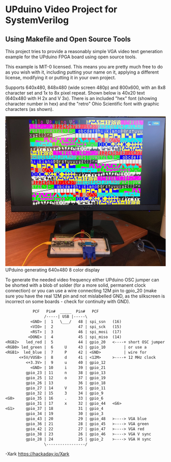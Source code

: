 # UPduino Video Project for SystemVerilog

## Using Makefile and Open Source Tools

This project tries to provide a reasonably simple VGA video text generation
example for the UPduino FPGA board using open source tools.

This example is MIT-0 licensed.  This means you are pretty much free to do as
you wish with it, including putting your name on it, applying a different
license, modifying it or putting it in your own project.

Supports 640x480, 848x480 (wide screen 480p) and 800x600, with an 8x8 character
set and 1x to 8x pixel repeat.  Shown below is 40x20 text (640x480 with H 2x and
V 3x).  There is an included "hex" font (showing character number in hex) and
the "retro" Ohio Scientific font with graphic characters (as shown).

![UPduino generating 640x480 8 color display](pics/upduino_video_breadboard.jpg
"Picture of VGA monitor showing character set")
<br>UPduino generating 640x480 8 color display

To generate the needed video frequency either UPduino OSC jumper can be shorted
with a blob of solder (for a more solid, permanent clock connection) or you can
use a wire connecting 12M pin to gpio_20 (make sure you have the real 12M pin and
not mislabelled GND, as the silkscreen is incorrect on some boards - check for
 continuity with GND).

```plain-text
            PCF   Pin#  _____  Pin#   PCF
                 /-----| USB |-----\
           <GND> |  1   \___/   48 | spi_ssn   (16)
           <VIO> |  2           47 | spi_sck   (15)
           <RST> |  3           46 | spi_mosi  (17)
          <DONE> |  4           45 | spi_miso  (14)
<RGB2>   led_red |  5           44 | gpio_20   <----+ short OSC jumper
<RGB0> led_green |  6     U     43 | gpio_10        | or use a
<RGB1>  led_blue |  7     P     42 | <GND>          | wire for
      <+5V/VUSB> |  8     d     41 | <12M>     >----+ 12 MHz clock
         <+3.3V> |  9     u     40 | gpio_12
           <GND> | 10     i     39 | gpio_21
         gpio_23 | 11     n     38 | gpio_13
         gpio_25 | 12     o     37 | gpio_19
         gpio_26 | 13           36 | gpio_18
         gpio_27 | 14     V     35 | gpio_11
         gpio_32 | 15     3     34 | gpio_9
<G0>     gpio_35 | 16     .     33 | gpio_6
         gpio_31 | 17     x     32 | gpio_44   <G6>
<G1>     gpio_37 | 18           31 | gpio_4
         gpio_34 | 19           30 | gpio_3
         gpio_43 | 20           29 | gpio_48   >----> VGA blue
         gpio_36 | 21           28 | gpio_45   >----> VGA green
         gpio_42 | 22           27 | gpio_47   >----> VGA red
         gpio_38 | 23           26 | gpio_46   >----> VGA V sync
         gpio_28 | 24           25 | gpio_2    >----> VGA H sync
                 \-----------------/
```

-Xark <https://hackaday.io/Xark>
